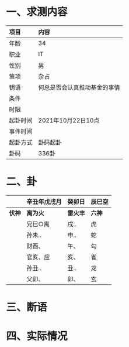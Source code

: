# 一、求测内容
|项目|内容|
|:-|:-|
|年龄|34|
|职业|IT|
|性别|男|
|策项|杂占|
|钥语|何总是否会认真推动基金的事情|
|条件||
|时限||
|起卦时间|2021年10月22日10点|
|事件时间||
|起卦方式|卦码起卦|
|卦码|336卦|

# 二、卦
||辛丑年戊戌月|癸卯日|辰巳空|
|:-|:-|:-|:-|
|**伏神**|**离为火**|**雷火丰**|**六神**|
||兄巳○离|戌..|虎|
||孙未..|申..|蛇|
||财酉、|午、|勾|
||官亥、应|亥、|雀|
||孙丑..|丑..|龙|
||父卯、|卯、|玄|


# 三、断语

# 四、实际情况